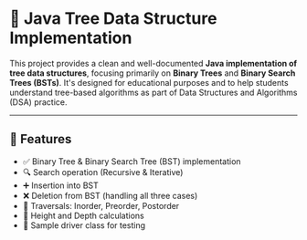 # 🌳 Java Tree Data Structure Implementation

This project provides a clean and well-documented **Java implementation of tree data structures**, focusing primarily on **Binary Trees** and **Binary Search Trees (BSTs)**. It's designed for educational purposes and to help students understand tree-based algorithms as part of Data Structures and Algorithms (DSA) practice.

---

## 📌 Features

- ✅ Binary Tree & Binary Search Tree (BST) implementation
- 🔍 Search operation (Recursive & Iterative)
- ➕ Insertion into BST
- ❌ Deletion from BST (handling all three cases)
- 🔁 Traversals: Inorder, Preorder, Postorder
- 🧠 Height and Depth calculations
- 🧪 Sample driver class for testing

